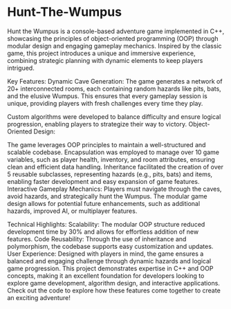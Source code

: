 # Hunt-The-Wumpus
Hunt the Wumpus is a console-based adventure game implemented in C++, showcasing the principles of object-oriented programming (OOP) through modular design and engaging gameplay mechanics. Inspired by the classic game, this project introduces a unique and immersive experience, combining strategic planning with dynamic elements to keep players intrigued.

Key Features:
Dynamic Cave Generation:
The game generates a network of 20+ interconnected rooms, each containing random hazards like pits, bats, and the elusive Wumpus. This ensures that every gameplay session is unique, providing players with fresh challenges every time they play.

Custom algorithms were developed to balance difficulty and ensure logical progression, enabling players to strategize their way to victory.
Object-Oriented Design:

The game leverages OOP principles to maintain a well-structured and scalable codebase.
Encapsulation was employed to manage over 10 game variables, such as player health, inventory, and room attributes, ensuring clean and efficient data handling.
Inheritance facilitated the creation of over 5 reusable subclasses, representing hazards (e.g., pits, bats) and items, enabling faster development and easy expansion of game features.
Interactive Gameplay Mechanics:
Players must navigate through the caves, avoid hazards, and strategically hunt the Wumpus. The modular game design allows for potential future enhancements, such as additional hazards, improved AI, or multiplayer features.

Technical Highlights:
Scalability: The modular OOP structure reduced development time by 30% and allows for effortless addition of new features.
Code Reusability: Through the use of inheritance and polymorphism, the codebase supports easy customization and updates.
User Experience: Designed with players in mind, the game ensures a balanced and engaging challenge through dynamic hazards and logical game progression.
This project demonstrates expertise in C++ and OOP concepts, making it an excellent foundation for developers looking to explore game development, algorithm design, and interactive applications. Check out the code to explore how these features come together to create an exciting adventure!
